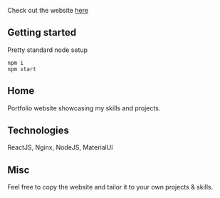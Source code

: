 Check out the website [here](https://zubyjaved.com)

## Getting started
Pretty standard node setup
```
npm i
npm start
```

## Home
Portfolio website showcasing my skills and projects. 

## Technologies
ReactJS, Nginx, NodeJS, MaterialUI

## Misc

Feel free to copy the website and tailor it to your own projects & skills.